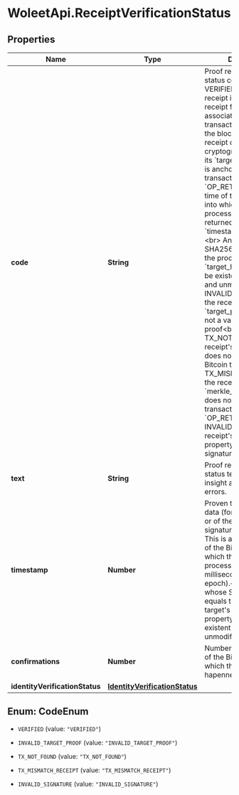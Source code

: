 # WoleetApi.ReceiptVerificationStatus

## Properties
Name | Type | Description | Notes
------------ | ------------- | ------------- | -------------
**code** | **String** | Proof receipt verification status code:&lt;br&gt; - VERIFIED: the proof receipt is verified: the receipt format is valid, the associated Bitcoin transaction is present in the blockchain, and the receipt contains a valid cryptographic proof that its &#x60;target_hash&#x60; property is anchored into the transaction&#39;s &#x60;OP_RETURN&#x60; field. The time of the Bitcoin block into which the anchoring process occurred is returned in the &#x60;timestamp&#x60; property.&lt;br&gt; Any data whose SHA256 hash matches the proof receipt&#39;s &#x60;target_hash&#x60; is proven to be existent at that time and unmodified.&lt;br&gt; - INVALID_TARGET_PROOF: the receipt&#39;s &#x60;target_proof&#x60; property is not a valid Merkle proof&lt;br&gt; - TX_NOT_FOUND: the receipt&#39;s &#x60;tx_id&#x60; property does not point to a valid Bitcoin transaction&lt;br&gt; - TX_MISMATCH_RECEIPT: the receipt&#39;s &#x60;merkle_root&#x60; property does not match the transaction&#39;s &#x60;OP_RETURN&#x60; field&lt;br&gt; - INVALID_SIGNATURE: the receipt&#39;s &#x60;signature&#x60; property is not a valid signature&lt;br&gt;  | [optional] 
**text** | **String** | Proof receipt verification status text giving more insight about verification errors. | [optional] 
**timestamp** | **Number** | Proven timestamp of the data (for a data anchor) or of the signature (for a signature anchor).&lt;br&gt; This is actually the time of the Bitcoin block into which the anchoring process occurred (in milliseconds since Unix epoch).&lt;br&gt; Any data whose SHA256 hash equals this receipt target&#39;s target_hash property is proven to be existent at that time and unmodified.  | [optional] 
**confirmations** | **Number** | Number of confirmations of the Bitcoin block into which the anchoring hapenned. | [optional] 
**identityVerificationStatus** | [**IdentityVerificationStatus**](IdentityVerificationStatus.md) |  | [optional] 


<a name="CodeEnum"></a>
## Enum: CodeEnum


* `VERIFIED` (value: `"VERIFIED"`)

* `INVALID_TARGET_PROOF` (value: `"INVALID_TARGET_PROOF"`)

* `TX_NOT_FOUND` (value: `"TX_NOT_FOUND"`)

* `TX_MISMATCH_RECEIPT` (value: `"TX_MISMATCH_RECEIPT"`)

* `INVALID_SIGNATURE` (value: `"INVALID_SIGNATURE"`)




